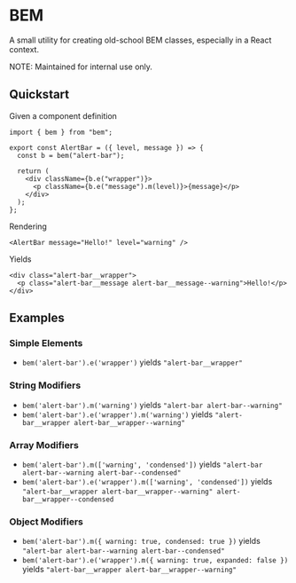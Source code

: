 # BEM

A small utility for creating old-school BEM classes, especially in a React context.

NOTE: Maintained for internal use only.

## Quickstart

Given a component definition

```
import { bem } from "bem";

export const AlertBar = ({ level, message }) => {
  const b = bem("alert-bar");

  return (
    <div className={b.e("wrapper")}>
      <p className={b.e("message").m(level)}>{message}</p>
    </div>
  );
};
```

Rendering

```
<AlertBar message="Hello!" level="warning" />
```

Yields

```
<div class="alert-bar__wrapper">
  <p class="alert-bar__message alert-bar__message--warning">Hello!</p>
</div>
```

## Examples

### Simple Elements
- `bem('alert-bar').e('wrapper')` yields `"alert-bar__wrapper"`

### String Modifiers
- `bem('alert-bar').m('warning')` yields `"alert-bar alert-bar--warning"`
- `bem('alert-bar').e('wrapper').m('warning')` yields `"alert-bar__wrapper alert-bar__wrapper--warning"`

### Array Modifiers
- `bem('alert-bar').m(['warning', 'condensed'])` yields `"alert-bar alert-bar--warning alert-bar--condensed"`
- `bem('alert-bar').e('wrapper').m(['warning', 'condensed'])` yields `"alert-bar__wrapper alert-bar__wrapper--warning" alert-bar__wrapper--condensed`

### Object Modifiers
- `bem('alert-bar').m({ warning: true, condensed: true })` yields `"alert-bar alert-bar--warning alert-bar--condensed"`
- `bem('alert-bar').e('wrapper').m({ warning: true, expanded: false })` yields `"alert-bar__wrapper alert-bar__wrapper--warning"`
